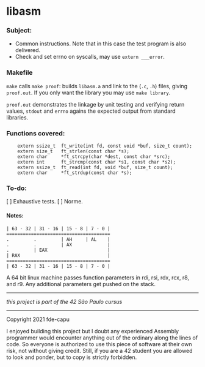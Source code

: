 # libasm

### Subject:

- Common instructions. Note that in this case the test program is also delivered. 
- Check and set errno on  syscalls, may use `extern ___error`.

### Makefile

`make` calls `make proof`: builds `libasm.a` and link to the (`.c`, `.h`) files, giving `proof.out`. If you only want the library you may use `make library`.

`proof.out` demonstrates the linkage by unit testing and verifying return values, `stdout` and `errno` agains the expected output from standard libraries.

### Functions covered:

```
	extern ssize_t	ft_write(int fd, const void *buf, size_t count);
	extern size_t	ft_strlen(const char *s);
	extern char		*ft_strcpy(char *dest, const char *src);
	extern int		ft_strcmp(const char *s1, const char *s2);
	extern ssize_t	ft_read(int fd, void *buf, size_t count);
	extern char		*ft_strdup(const char *s);
```

### To-do:

[ ] Exhaustive tests.
[ ] Norme.

#### Notes:

	| 63 - 32 | 31 - 16 | 15 - 8 | 7 - 0 |
	======================================
	.         .         | AH     | AL    |
	.         .         | AX             |
	.         | EAX                      |
	| RAX                                |
	======================================
	| 63 - 32 | 31 - 16 | 15 - 8 | 7 - 0 |

A 64 bit linux machine passes function parameters in rdi, rsi, rdx, rcx, r8, and r9. Any additional parameters get pushed on the stack.

---

*this project is part of the 42 São Paulo cursus*

---

Copyright 2021 fde-capu

I enjoyed building this project but I doubt any experienced Assembly programmer would encounter anything out of the ordinary along the lines of code. So everyone is authorized to use this piece of software at their own risk, not without giving credit. Still, if you are a 42 student you are allowed to look and ponder, but to copy is strictly forbidden.
